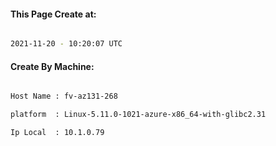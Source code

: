 
   
#### This Page Create at:

```bash

2021-11-20 - 10:20:07 UTC

```

#### Create By Machine:

```bash

Host Name : fv-az131-268

platform  : Linux-5.11.0-1021-azure-x86_64-with-glibc2.31

Ip Local  : 10.1.0.79

```

